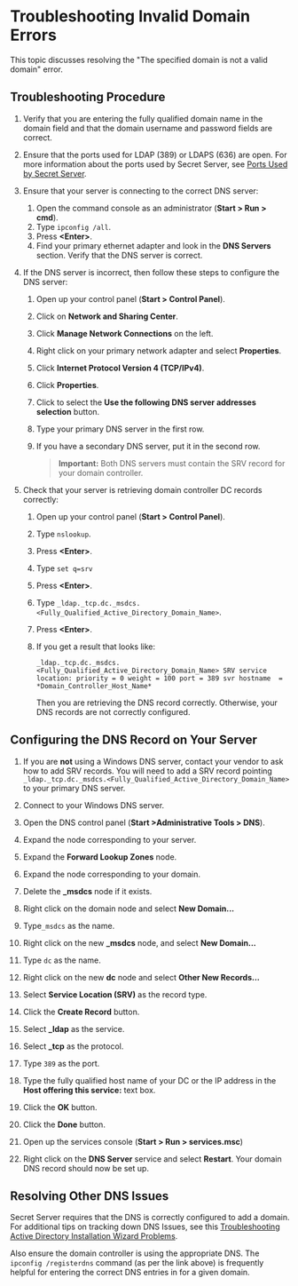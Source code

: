 [title]: # (Troubleshooting Invalid Domain Errors)
[tags]: # (troubleshooting, workaround, domain errors)
[priority]: # (1000)

# Troubleshooting Invalid Domain Errors

This topic discusses resolving the "The specified domain is not a valid domain" error.

## Troubleshooting Procedure

1. Verify that you are entering the fully qualified domain name in the domain field and that the domain username and password fields are correct. 

1. Ensure that the ports used for LDAP (389) or LDAPS (636) are open. For more information about the ports used by Secret Server, see [Ports Used by Secret Server](../../networking/secret-server-ports/index.md).

1. Ensure that your server is connecting to the correct DNS server: 

   1. Open the command console as an administrator (**Start \> Run \> cmd**).
   1. Type `ipconfig /all`.
   1. Press **\<Enter\>**.
   1. Find your primary ethernet adapter and look in the **DNS Servers** section. Verify that the DNS server is correct.

1. If the DNS server is incorrect, then follow these steps to configure the DNS server: 

   1. Open up your control panel (**Start \> Control Panel**).

   1. Click on **Network and Sharing Center**.

   1. Click **Manage Network Connections** on the left.

   1. Right click on your primary network adapter and select **Properties**.

   1. Click **Internet Protocol Version 4 (TCP/IPv4)**.

   1. Click **Properties**.

   1. Click to select the **Use the following DNS server addresses selection** button.

   1. Type your primary DNS server in the first row.

   1. If you have a secondary DNS server, put it in the second row. 

      > **Important:** Both DNS servers must contain the SRV record for your domain controller.

4. Check that your server is retrieving domain controller DC records correctly:

   1. Open up your control panel (**Start \> Control Panel**).

   1. Type `nslookup`.

   1. Press **\<Enter\>**.

   1. Type `set q=srv`

   1. Press **\<Enter\>**.

   1. Type `_ldap._tcp.dc._msdcs.<Fully_Qualified_Active_Directory_Domain_Name>`.

   1. Press **\<Enter\>**.

   1. If you get a result that looks like:

      `_ldap._tcp.dc._msdcs.<Fully_Qualified_Active_Directory_Domain_Name> SRV service location:
        priority = 0
        weight = 100
        port = 389
        svr hostname  = *Domain_Controller_Host_Name*`

      Then you are retrieving the DNS record correctly. Otherwise, your DNS records are not correctly configured.

## Configuring the DNS Record on Your Server


1. If you are **not** using a Windows DNS server, contact your vendor to ask how to add SRV records. You will need to add a SRV record pointing `_ldap._tcp.dc._msdcs.<Fully_Qualified_Active_Directory_Domain_Name>` to your primary DNS server.

1. Connect to your Windows DNS server.

1. Open the DNS control panel (**Start \>Administrative Tools \> DNS**).

1. Expand the node corresponding to your server.

1. Expand the **Forward Lookup Zones** node.

1. Expand the node corresponding to your domain.

1. Delete the **\_msdcs** node if it exists.

1. Right click on the domain node and select **New Domain...**

1. Type`_msdcs` as the name.

1. Right click on the new **\_msdcs** node, and select **New Domain...**

1. Type `dc` as the name.

1. Right click on the new **dc** node and select **Other New Records...**

1. Select **Service Location (SRV)** as the record type.

1. Click the **Create Record** button.

1. Select **\_ldap** as the service.

1. Select **\_tcp** as the protocol.

1. Type `389` as the port.

1. Type the fully qualified host name of your DC or the IP address in the **Host offering this service:** text box.

1. Click the **OK** button.

1. Click the **Done** button.

1. Open up the services console (**Start \> Run \> services.msc**)

1. Right click on the **DNS Server** service and select **Restart**. Your domain DNS record should now be set up.

## Resolving Other DNS Issues

Secret Server requires that the DNS is correctly configured to add a domain. For additional tips on tracking down DNS Issues, see this [Troubleshooting Active Directory Installation Wizard Problems](http://technet.microsoft.com/en-us/library/bb727058.aspx).

Also ensure the domain controller is using the appropriate DNS. The `ipconfig /registerdns` command (as per the link above) is frequently helpful for entering the correct DNS entries in for a given domain.

 